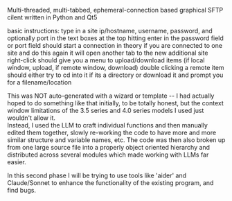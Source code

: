 Multi-threaded, multi-tabbed, ephemeral-connection based graphical SFTP cilent written in Python and Qt5


basic instructions:
type in a site ip/hostname, username, password, and optionally port in the text boxes at the top
hitting enter in the password field or port field should start a connection
in theory if you are connected to one site and do this again it will open another tab to the new additional site
right-click should give you a menu to upload/download items (if local window, upload, if remote window, download)
double clicking a remote item should either try to cd into it if its a directory or download it and prompt you for a filename/location

This was NOT auto-generated with a wizard or template -- I had actually hoped to do something like that initially, to be totally honest, but the context window limitations of the 3.5 series and 4.0 series models I used just wouldn't allow it.  
Instead, I used the LLM to craft individual functions and then manually edited them together, slowly re-working the code to have more and more similar structure and variable names, etc.
The code was then also broken up from one large source file into a properly object oriented hierarchy and distributed across several modules which made working with LLMs far easier.

In this second phase I will be trying to use tools like 'aider' and Claude/Sonnet to enhance the functionality of the existing program, and find bugs.
